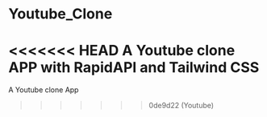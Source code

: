 # Youtube_Clone
<<<<<<< HEAD
A Youtube clone APP with RapidAPI and Tailwind CSS
=======
A Youtube clone App
>>>>>>> 0de9d22 (Youtube)
